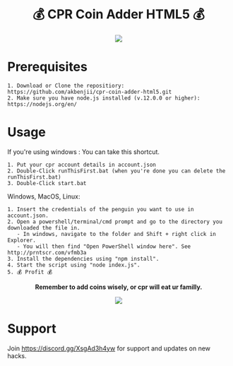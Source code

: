 <h1 align="center">💰  CPR Coin Adder HTML5 💰 </h1>

<p align="center"><img src="https://i.imgur.com/w9LznP0_d.webp?maxwidth=760&fidelity=grand" /></p>


# Prerequisites
```
1. Download or Clone the repositiory:
https://github.com/akbenjii/cpr-coin-adder-html5.git
2. Make sure you have node.js installed (v.12.0.0 or higher):
https://nodejs.org/en/
```

# Usage
If you're using windows : You can take this shortcut.
```
1. Put your cpr account details in account.json
2. Double-Click runThisFirst.bat (when you're done you can delete the runThisFirst.bat)
3. Double-Click start.bat 
```
Windows, MacOS, Linux:
```
1. Insert the credentials of the penguin you want to use in account.json.
2. Open a powershell/terminal/cmd prompt and go to the directory you downloaded the file in. 
   - In windows, navigate to the folder and Shift + right click in Explorer. 
   - You will then find "Open PowerShell window here". See http://prntscr.com/vfmb3a
3. Install the dependencies using "npm install".
4. Start the script using "node index.js".
5. 💰 Profit 💰 
```


<p align="center"><b> Remember to add coins wisely, or cpr will eat ur familly.</b></p>
<p align="center"><img src="https://i.imgur.com/lDIqGhR.png" /></p>


# Support
Join https://discord.gg/XsgAd3h4yw for support and updates on new hacks.
